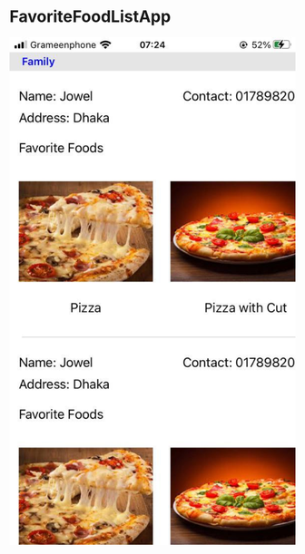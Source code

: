 # FavoriteFoodListApp
![Screenshot1](https://github.com/devzahirul/FavoriteFoodListApp/blob/main/screenshot1.jpeg)
